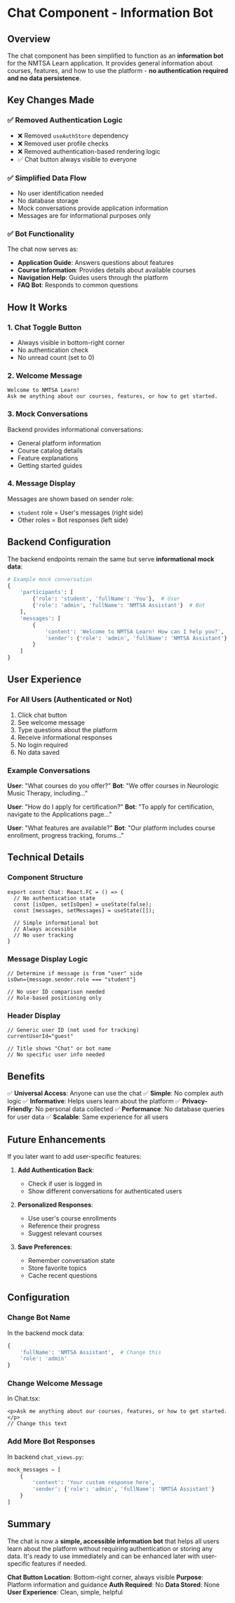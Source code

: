 # Chat Component - Information Bot

## Overview

The chat component has been simplified to function as an **information bot** for the NMTSA Learn application. It provides general information about courses, features, and how to use the platform - **no authentication required and no data persistence**.

## Key Changes Made

### ✅ Removed Authentication Logic
- ❌ Removed `useAuthStore` dependency
- ❌ Removed user profile checks
- ❌ Removed authentication-based rendering logic
- ✅ Chat button always visible to everyone

### ✅ Simplified Data Flow
- No user identification needed
- No database storage
- Mock conversations provide application information
- Messages are for informational purposes only

### ✅ Bot Functionality
The chat now serves as:
- **Application Guide**: Answers questions about features
- **Course Information**: Provides details about available courses  
- **Navigation Help**: Guides users through the platform
- **FAQ Bot**: Responds to common questions

## How It Works

### 1. **Chat Toggle Button**
- Always visible in bottom-right corner
- No authentication check
- No unread count (set to 0)

### 2. **Welcome Message**
```
Welcome to NMTSA Learn!
Ask me anything about our courses, features, or how to get started.
```

### 3. **Mock Conversations**
Backend provides informational conversations:
- General platform information
- Course catalog details
- Feature explanations
- Getting started guides

### 4. **Message Display**
Messages are shown based on sender role:
- `student` role = User's messages (right side)
- Other roles = Bot responses (left side)

## Backend Configuration

The backend endpoints remain the same but serve **informational mock data**:

```python
# Example mock conversation
{
    'participants': [
        {'role': 'student', 'fullName': 'You'},  # User
        {'role': 'admin', 'fullName': 'NMTSA Assistant'}  # Bot
    ],
    'messages': [
        {
            'content': 'Welcome to NMTSA Learn! How can I help you?',
            'sender': {'role': 'admin', 'fullName': 'NMTSA Assistant'}
        }
    ]
}
```

## User Experience

### For All Users (Authenticated or Not)
1. Click chat button
2. See welcome message
3. Type questions about the platform
4. Receive informational responses
5. No login required
6. No data saved

### Example Conversations

**User**: "What courses do you offer?"
**Bot**: "We offer courses in Neurologic Music Therapy, including..."

**User**: "How do I apply for certification?"
**Bot**: "To apply for certification, navigate to the Applications page..."

**User**: "What features are available?"
**Bot**: "Our platform includes course enrollment, progress tracking, forums..."

## Technical Details

### Component Structure
```tsx
export const Chat: React.FC = () => {
  // No authentication state
  const [isOpen, setIsOpen] = useState(false);
  const [messages, setMessages] = useState([]);
  
  // Simple informational bot
  // Always accessible
  // No user tracking
}
```

### Message Display Logic
```tsx
// Determine if message is from "user" side
isOwn={message.sender.role === "student"}

// No user ID comparison needed
// Role-based positioning only
```

### Header Display
```tsx
// Generic user ID (not used for tracking)
currentUserId="guest"

// Title shows "Chat" or bot name
// No specific user info needed
```

## Benefits

✅ **Universal Access**: Anyone can use the chat
✅ **Simple**: No complex auth logic
✅ **Informative**: Helps users learn about the platform
✅ **Privacy-Friendly**: No personal data collected
✅ **Performance**: No database queries for user data
✅ **Scalable**: Same experience for all users

## Future Enhancements

If you later want to add user-specific features:

1. **Add Authentication Back**: 
   - Check if user is logged in
   - Show different conversations for authenticated users
   
2. **Personalized Responses**:
   - Use user's course enrollments
   - Reference their progress
   - Suggest relevant courses

3. **Save Preferences**:
   - Remember conversation state
   - Store favorite topics
   - Cache recent questions

## Configuration

### Change Bot Name
In the backend mock data:
```python
{
    'fullName': 'NMTSA Assistant',  # Change this
    'role': 'admin'
}
```

### Change Welcome Message
In Chat.tsx:
```tsx
<p>Ask me anything about our courses, features, or how to get started.</p>
// Change this text
```

### Add More Bot Responses
In backend `chat_views.py`:
```python
mock_messages = [
    {
        'content': 'Your custom response here',
        'sender': {'role': 'admin', 'fullName': 'NMTSA Assistant'}
    }
]
```

## Summary

The chat is now a **simple, accessible information bot** that helps all users learn about the platform without requiring authentication or storing any data. It's ready to use immediately and can be enhanced later with user-specific features if needed.

**Chat Button Location**: Bottom-right corner, always visible
**Purpose**: Platform information and guidance
**Auth Required**: No
**Data Stored**: None
**User Experience**: Clean, simple, helpful
